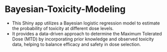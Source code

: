 # Bayesian-Toxicity-Modeling
- This Shiny app utilizes a Bayesian logistic regression model to estimate the probability of toxicity at different dose levels.
- It provides a data-driven approach to determine the Maximum Tolerated Dose (MTD) by incorporating prior knowledge and observed toxicity data, helping to balance efficacy and safety in dose selection.
